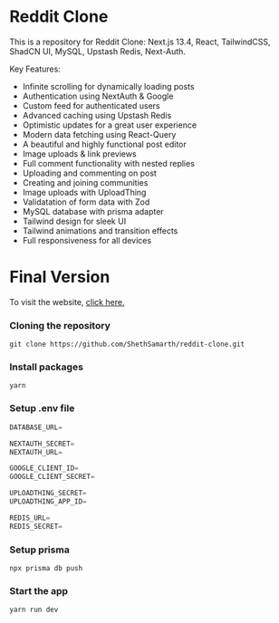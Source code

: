 # Reddit Clone

This is a repository for Reddit Clone: Next.js 13.4, React, TailwindCSS, ShadCN UI, MySQL, Upstash Redis, Next-Auth.

Key Features:

- Infinite scrolling for dynamically loading posts
- Authentication using NextAuth & Google
- Custom feed for authenticated users
- Advanced caching using Upstash Redis
- Optimistic updates for a great user experience
- Modern data fetching using React-Query
- A beautiful and highly functional post editor
- Image uploads & link previews
- Full comment functionality with nested replies
- Uploading and commenting on post
- Creating and joining communities
- Image uploads with UploadThing
- Validatation of form data with Zod
- MySQL database with prisma adapter
- Tailwind design for sleek UI
- Tailwind animations and transition effects
- Full responsiveness for all devices

# Final Version

To visit the website, [click here.](https://reddit-clone-ss.vercel.app/)

### Cloning the repository

```shell
git clone https://github.com/ShethSamarth/reddit-clone.git
```

### Install packages

```shell
yarn
```

### Setup .env file

```js
DATABASE_URL=

NEXTAUTH_SECRET=
NEXTAUTH_URL=

GOOGLE_CLIENT_ID=
GOOGLE_CLIENT_SECRET=

UPLOADTHING_SECRET=
UPLOADTHING_APP_ID=

REDIS_URL=
REDIS_SECRET=
```

### Setup prisma

```shell
npx prisma db push
```

### Start the app

```shell
yarn run dev
```
